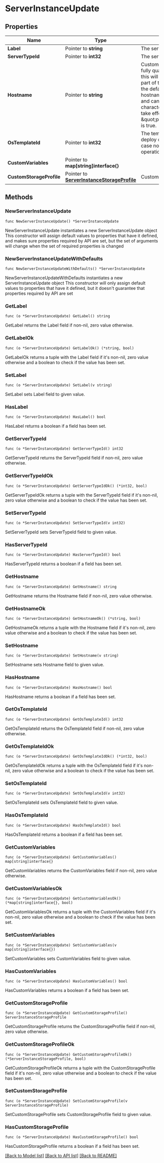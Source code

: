 # ServerInstanceUpdate

## Properties

Name | Type | Description | Notes
------------ | ------------- | ------------- | -------------
**Label** | Pointer to **string** | The server instance label. | [optional] 
**ServerTypeId** | Pointer to **int32** | The server type ID. | [optional] 
**Hostname** | Pointer to **string** | Custom hostname(subdomain) part of the fully qualified domain name (FQDN). If set, this will be used as the subdomain record part of the DNS record name instead of the default \&quot;instance\&quot;. The hostname must be a valid DNS subdomain and can only contain alphanumeric characters and hyphens. This will only take effect if the property \&quot;provisionInstanceDnsRecords\&quot; is true.  | [optional] 
**OsTemplateId** | Pointer to **int32** | The template id of the operating system to deploy on the server. Can be null in which case no OS will be deployed but all operations will continue as normal.  | [optional] 
**CustomVariables** | Pointer to **map[string]interface{}** |  | [optional] 
**CustomStorageProfile** | Pointer to [**ServerInstanceStorageProfile**](ServerInstanceStorageProfile.md) | Custom Storage Profile for the Instance. | [optional] 

## Methods

### NewServerInstanceUpdate

`func NewServerInstanceUpdate() *ServerInstanceUpdate`

NewServerInstanceUpdate instantiates a new ServerInstanceUpdate object
This constructor will assign default values to properties that have it defined,
and makes sure properties required by API are set, but the set of arguments
will change when the set of required properties is changed

### NewServerInstanceUpdateWithDefaults

`func NewServerInstanceUpdateWithDefaults() *ServerInstanceUpdate`

NewServerInstanceUpdateWithDefaults instantiates a new ServerInstanceUpdate object
This constructor will only assign default values to properties that have it defined,
but it doesn't guarantee that properties required by API are set

### GetLabel

`func (o *ServerInstanceUpdate) GetLabel() string`

GetLabel returns the Label field if non-nil, zero value otherwise.

### GetLabelOk

`func (o *ServerInstanceUpdate) GetLabelOk() (*string, bool)`

GetLabelOk returns a tuple with the Label field if it's non-nil, zero value otherwise
and a boolean to check if the value has been set.

### SetLabel

`func (o *ServerInstanceUpdate) SetLabel(v string)`

SetLabel sets Label field to given value.

### HasLabel

`func (o *ServerInstanceUpdate) HasLabel() bool`

HasLabel returns a boolean if a field has been set.

### GetServerTypeId

`func (o *ServerInstanceUpdate) GetServerTypeId() int32`

GetServerTypeId returns the ServerTypeId field if non-nil, zero value otherwise.

### GetServerTypeIdOk

`func (o *ServerInstanceUpdate) GetServerTypeIdOk() (*int32, bool)`

GetServerTypeIdOk returns a tuple with the ServerTypeId field if it's non-nil, zero value otherwise
and a boolean to check if the value has been set.

### SetServerTypeId

`func (o *ServerInstanceUpdate) SetServerTypeId(v int32)`

SetServerTypeId sets ServerTypeId field to given value.

### HasServerTypeId

`func (o *ServerInstanceUpdate) HasServerTypeId() bool`

HasServerTypeId returns a boolean if a field has been set.

### GetHostname

`func (o *ServerInstanceUpdate) GetHostname() string`

GetHostname returns the Hostname field if non-nil, zero value otherwise.

### GetHostnameOk

`func (o *ServerInstanceUpdate) GetHostnameOk() (*string, bool)`

GetHostnameOk returns a tuple with the Hostname field if it's non-nil, zero value otherwise
and a boolean to check if the value has been set.

### SetHostname

`func (o *ServerInstanceUpdate) SetHostname(v string)`

SetHostname sets Hostname field to given value.

### HasHostname

`func (o *ServerInstanceUpdate) HasHostname() bool`

HasHostname returns a boolean if a field has been set.

### GetOsTemplateId

`func (o *ServerInstanceUpdate) GetOsTemplateId() int32`

GetOsTemplateId returns the OsTemplateId field if non-nil, zero value otherwise.

### GetOsTemplateIdOk

`func (o *ServerInstanceUpdate) GetOsTemplateIdOk() (*int32, bool)`

GetOsTemplateIdOk returns a tuple with the OsTemplateId field if it's non-nil, zero value otherwise
and a boolean to check if the value has been set.

### SetOsTemplateId

`func (o *ServerInstanceUpdate) SetOsTemplateId(v int32)`

SetOsTemplateId sets OsTemplateId field to given value.

### HasOsTemplateId

`func (o *ServerInstanceUpdate) HasOsTemplateId() bool`

HasOsTemplateId returns a boolean if a field has been set.

### GetCustomVariables

`func (o *ServerInstanceUpdate) GetCustomVariables() map[string]interface{}`

GetCustomVariables returns the CustomVariables field if non-nil, zero value otherwise.

### GetCustomVariablesOk

`func (o *ServerInstanceUpdate) GetCustomVariablesOk() (*map[string]interface{}, bool)`

GetCustomVariablesOk returns a tuple with the CustomVariables field if it's non-nil, zero value otherwise
and a boolean to check if the value has been set.

### SetCustomVariables

`func (o *ServerInstanceUpdate) SetCustomVariables(v map[string]interface{})`

SetCustomVariables sets CustomVariables field to given value.

### HasCustomVariables

`func (o *ServerInstanceUpdate) HasCustomVariables() bool`

HasCustomVariables returns a boolean if a field has been set.

### GetCustomStorageProfile

`func (o *ServerInstanceUpdate) GetCustomStorageProfile() ServerInstanceStorageProfile`

GetCustomStorageProfile returns the CustomStorageProfile field if non-nil, zero value otherwise.

### GetCustomStorageProfileOk

`func (o *ServerInstanceUpdate) GetCustomStorageProfileOk() (*ServerInstanceStorageProfile, bool)`

GetCustomStorageProfileOk returns a tuple with the CustomStorageProfile field if it's non-nil, zero value otherwise
and a boolean to check if the value has been set.

### SetCustomStorageProfile

`func (o *ServerInstanceUpdate) SetCustomStorageProfile(v ServerInstanceStorageProfile)`

SetCustomStorageProfile sets CustomStorageProfile field to given value.

### HasCustomStorageProfile

`func (o *ServerInstanceUpdate) HasCustomStorageProfile() bool`

HasCustomStorageProfile returns a boolean if a field has been set.


[[Back to Model list]](../README.md#documentation-for-models) [[Back to API list]](../README.md#documentation-for-api-endpoints) [[Back to README]](../README.md)


